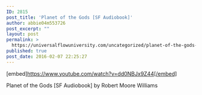 ```yaml
---
ID: 2815
post_title: 'Planet of the Gods [SF Audiobook]'
author: abbie04m553726
post_excerpt: ""
layout: post
permalink: >
  https://universalflowuniversity.com/uncategorized/planet-of-the-gods-sf-audiobook/
published: true
post_date: 2016-02-07 22:25:27
---
```

[embed]https://www.youtube.com/watch?v=dd0NBJx9Z44[/embed]<br>
<p>Planet of the Gods [SF Audiobook] by Robert Moore Williams</p>